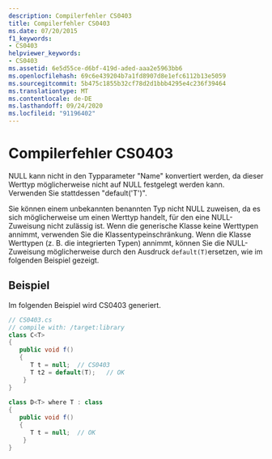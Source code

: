 ```yaml
---
description: Compilerfehler CS0403
title: Compilerfehler CS0403
ms.date: 07/20/2015
f1_keywords:
- CS0403
helpviewer_keywords:
- CS0403
ms.assetid: 6e5d55ce-d6bf-419d-aded-aaa2e5963bb6
ms.openlocfilehash: 69c6e439204b7a1fd8907d8e1efc6112b13e5059
ms.sourcegitcommit: 5b475c1855b32cf78d2d1bbb4295e4c236f39464
ms.translationtype: MT
ms.contentlocale: de-DE
ms.lasthandoff: 09/24/2020
ms.locfileid: "91196402"
---
```

# <a name="compiler-error-cs0403"></a>Compilerfehler CS0403

NULL kann nicht in den Typparameter "Name" konvertiert werden, da dieser Werttyp möglicherweise nicht auf NULL festgelegt werden kann. Verwenden Sie stattdessen "default('T')".  
  
 Sie können einem unbekannten benannten Typ nicht NULL zuweisen, da es sich möglicherweise um einen Werttyp handelt, für den eine NULL-Zuweisung nicht zulässig ist. Wenn die generische Klasse keine Werttypen annimmt, verwenden Sie die Klassentypeinschränkung. Wenn die Klasse Werttypen (z. B. die integrierten Typen) annimmt, können Sie die NULL-Zuweisung möglicherweise durch den Ausdruck `default(T)`ersetzen, wie im folgenden Beispiel gezeigt.  
  
## <a name="example"></a>Beispiel  

 Im folgenden Beispiel wird CS0403 generiert.  
  
```csharp  
// CS0403.cs  
// compile with: /target:library  
class C<T>  
{  
   public void f()  
   {  
      T t = null;  // CS0403  
      T t2 = default(T);   // OK  
    }  
}  
  
class D<T> where T : class
{  
   public void f()  
   {  
      T t = null;  // OK  
    }  
}  
```
